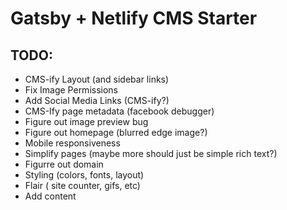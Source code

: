 # Gatsby + Netlify CMS Starter

## TODO:
- CMS-ify Layout (and sidebar links)
- Fix Image Permissions
- Add Social Media Links (CMS-ify?)
- CMS-Ify page metadata (facebook debugger)
- Figure out image preview bug 
- Figure out homepage (blurred edge image?)
- Mobile responsiveness
- Simplify pages (maybe more should just be simple rich text?)
- Figurre out domain 
- Styling (colors, fonts, layout)
- Flair ( site counter, gifs, etc)
- Add content 
